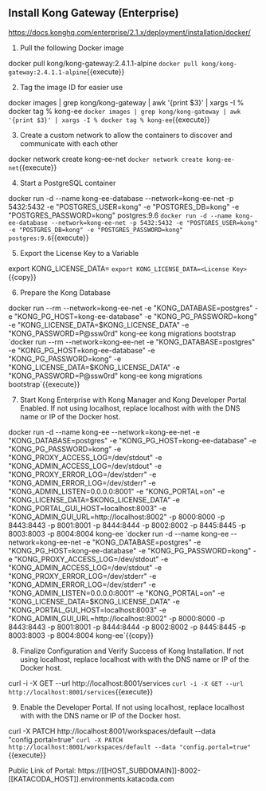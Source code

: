 ## Install Kong Gateway (Enterprise)
https://docs.konghq.com/enterprise/2.1.x/deployment/installation/docker/

1) Pull the following Docker image

docker pull kong/kong-gateway:2.4.1.1-alpine
`docker pull kong/kong-gateway:2.4.1.1-alpine`{{execute}}

2) Tag the image ID for easier use

docker images | grep kong/kong-gateway | awk '{print $3}' | xargs -I % docker tag % kong-ee
`docker images | grep kong/kong-gateway | awk '{print $3}' | xargs -I % docker tag % kong-ee`{{execute}}

3) Create a custom network to allow the containers to discover and communicate with each other

docker network create kong-ee-net
`docker network create kong-ee-net`{{execute}}

4) Start a PostgreSQL container

docker run -d --name kong-ee-database --network=kong-ee-net -p 5432:5432 -e "POSTGRES_USER=kong" -e "POSTGRES_DB=kong" -e "POSTGRES_PASSWORD=kong" postgres:9.6
`docker run -d --name kong-ee-database --network=kong-ee-net -p 5432:5432 -e "POSTGRES_USER=kong" -e "POSTGRES_DB=kong" -e "POSTGRES_PASSWORD=kong" postgres:9.6`{{execute}}

5) Export the License Key to a Variable

export KONG_LICENSE_DATA=<License Key>
`export KONG_LICENSE_DATA=<License Key>`{{copy}}

6) Prepare the Kong Database

docker run --rm --network=kong-ee-net -e "KONG_DATABASE=postgres" -e "KONG_PG_HOST=kong-ee-database" -e "KONG_PG_PASSWORD=kong" -e "KONG_LICENSE_DATA=$KONG_LICENSE_DATA" -e "KONG_PASSWORD=P@ssw0rd" kong-ee kong migrations bootstrap
`docker run --rm --network=kong-ee-net -e "KONG_DATABASE=postgres" -e "KONG_PG_HOST=kong-ee-database" -e "KONG_PG_PASSWORD=kong" -e "KONG_LICENSE_DATA=$KONG_LICENSE_DATA" -e "KONG_PASSWORD=P@ssw0rd" kong-ee kong migrations bootstrap`{{execute}}

7) Start Kong Enterprise with Kong Manager and Kong Developer Portal Enabled. If not using localhost, replace localhost with with the DNS name or IP of the Docker host.

docker run -d --name kong-ee --network=kong-ee-net -e "KONG_DATABASE=postgres" -e "KONG_PG_HOST=kong-ee-database" -e "KONG_PG_PASSWORD=kong" -e "KONG_PROXY_ACCESS_LOG=/dev/stdout" -e "KONG_ADMIN_ACCESS_LOG=/dev/stdout" -e "KONG_PROXY_ERROR_LOG=/dev/stderr" -e "KONG_ADMIN_ERROR_LOG=/dev/stderr" -e "KONG_ADMIN_LISTEN=0.0.0.0:8001" -e "KONG_PORTAL=on" -e "KONG_LICENSE_DATA=$KONG_LICENSE_DATA" -e "KONG_PORTAL_GUI_HOST=localhost:8003" -e "KONG_ADMIN_GUI_URL=http://localhost:8002" -p 8000:8000 -p 8443:8443 -p 8001:8001 -p 8444:8444 -p 8002:8002 -p 8445:8445 -p 8003:8003 -p 8004:8004 kong-ee
`docker run -d --name kong-ee --network=kong-ee-net -e "KONG_DATABASE=postgres" -e "KONG_PG_HOST=kong-ee-database" -e "KONG_PG_PASSWORD=kong" -e "KONG_PROXY_ACCESS_LOG=/dev/stdout" -e "KONG_ADMIN_ACCESS_LOG=/dev/stdout" -e "KONG_PROXY_ERROR_LOG=/dev/stderr" -e "KONG_ADMIN_ERROR_LOG=/dev/stderr" -e "KONG_ADMIN_LISTEN=0.0.0.0:8001" -e "KONG_PORTAL=on" -e "KONG_LICENSE_DATA=$KONG_LICENSE_DATA" -e "KONG_PORTAL_GUI_HOST=localhost:8003" -e "KONG_ADMIN_GUI_URL=http://localhost:8002" -p 8000:8000 -p 8443:8443 -p 8001:8001 -p 8444:8444 -p 8002:8002 -p 8445:8445 -p 8003:8003 -p 8004:8004 kong-ee`{{copy}}

8) Finalize Configuration and Verify Success of Kong Installation. If not using localhost, replace localhost with with the DNS name or IP of the Docker host.

curl -i -X GET --url http://localhost:8001/services
`curl -i -X GET --url http://localhost:8001/services`{{execute}}

9) Enable the Developer Portal. If not using localhost, replace localhost with with the DNS name or IP of the Docker host.

curl -X PATCH http://localhost:8001/workspaces/default --data "config.portal=true"
`curl -X PATCH http://localhost:8001/workspaces/default --data "config.portal=true"`{{execute}}

Public Link of Portal:
https://[[HOST_SUBDOMAIN]]-8002-[[KATACODA_HOST]].environments.katacoda.com
